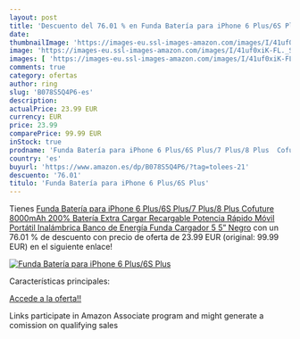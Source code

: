 ```yaml
---
layout: post
title: 'Descuento del 76.01 % en Funda Batería para iPhone 6 Plus/6S Plus'
date: 
thumbnailImage: 'https://images-eu.ssl-images-amazon.com/images/I/41uf0xiK-FL._SL200_.jpg'
image: 'https://images-eu.ssl-images-amazon.com/images/I/41uf0xiK-FL._SL200_.jpg'
images: [ 'https://images-eu.ssl-images-amazon.com/images/I/41uf0xiK-FL._SL200_.jpg' ]
comments: true
category: ofertas
author: ring
slug: 'B078S5Q4P6-es'
description:
actualPrice: 23.99 EUR
currency: EUR
price: 23.99
comparePrice: 99.99 EUR
inStock: true
prodname: 'Funda Batería para iPhone 6 Plus/6S Plus/7 Plus/8 Plus  Cofuture 8000mAh 200% Batería Extra Cargar Recargable Potencia Rápido Móvil Portátil Inalámbrica Banco de Energía Funda Cargador  5 5”  Negro'
country: 'es'
buyurl: 'https://www.amazon.es/dp/B078S5Q4P6/?tag=tolees-21'
descuento: '76.01'
titulo: 'Funda Batería para iPhone 6 Plus/6S Plus'
---
```


Tienes [Funda Batería para iPhone 6 Plus/6S Plus/7 Plus/8 Plus  Cofuture 8000mAh 200% Batería Extra Cargar Recargable Potencia Rápido Móvil Portátil Inalámbrica Banco de Energía Funda Cargador  5 5”  Negro](https://www.amazon.es/dp/B078S5Q4P6/?tag=tolees-21) con un 76.01 % de descuento con precio de oferta de 23.99 EUR (original: 99.99 EUR) en el siguiente enlace!

[![Funda Batería para iPhone 6 Plus/6S Plus](https://images-eu.ssl-images-amazon.com/images/I/41uf0xiK-FL._SL200_.jpg)](https://www.amazon.es/dp/B078S5Q4P6/?tag=tolees-21)

Características principales:


[Accede a la oferta!!](https://www.amazon.es/dp/B078S5Q4P6/?tag=tolees-21)

Links participate in Amazon Associate program and might generate a comission on qualifying sales


